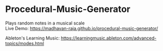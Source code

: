 # Procedural-Music-Generator
Plays random notes in a musical scale  
Live Demo: https://madhavan-raja.github.io/procedural-music-generator/

Ableton's Learning Music: https://learningmusic.ableton.com/advanced-topics/modes.html
